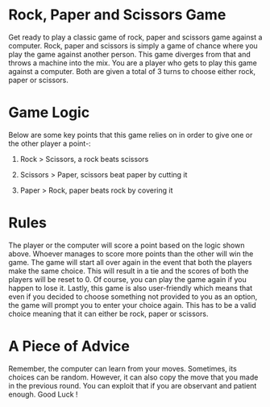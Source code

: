 # Rock, Paper and Scissors Game

Get ready to play a classic game of rock, paper and scissors game against a computer. Rock, paper and scissors is simply a game of chance where you play the game against another person. This game diverges from that and throws a machine into the mix. You are a player who gets to play this game against a computer. Both are given a total of 3 turns to choose either rock, paper or scissors. 

# Game Logic
Below are some key points that this game relies on in order to give one or the other player a point-:

1. Rock > Scissors, a rock beats scissors

2. Scissors > Paper, scissors beat paper by cutting it

3. Paper > Rock, paper beats rock by covering it

# Rules 
The player or the computer will score a point based on the logic shown above. Whoever manages to score more points than the other will win the game. The game will start all over again in the event that both the players make the same choice. This will result in a tie and the scores of both the players will be reset to 0. Of course, you can play the game again if you happen to lose it. Lastly, this game is also user-friendly which means that even if you decided to choose something not provided to you as an option, the game will prompt you to enter your choice again. This has to be a valid choice meaning that it can either be rock, paper or scissors.

# A Piece of Advice
Remember, the computer can learn from your moves. Sometimes, its choices can be random. However, it can also copy the move that you made in the previous round. You can exploit that if you are observant and patient enough. Good Luck !
